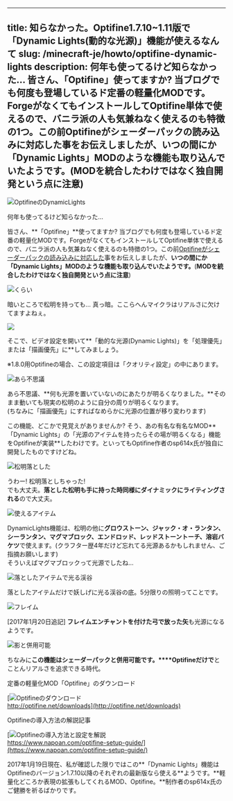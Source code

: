 
---
title: 知らなかった。Optifine1.7.10~1.11版で「Dynamic Lights(動的な光源)」機能が使えるなんて
slug: /minecraft-je/howto/optifine-dynamic-lights
description: 何年も使ってるけど知らなかった…
 皆さん、「Optifine」使ってますか? 当ブログでも何度も登場しているド定番の軽量化MODです。ForgeがなくてもインストールしてOptifine単体で使えるので、バニラ派の人も気兼ねなく使えるのも特徴の1つ。この前Optifineがシェーダーパックの読み込みに対応した事をお伝えしましたが、いつの間にか「Dynamic Lights」MODのような機能も取り込んでいたようです。(MODを統合したわけではなく独自開発という点に注意)
---

![OptifineのDynamicLights](https://cdn-ak.f.st-hatena.com/images/fotolife/s/sasigume/20210208/20210208090601.png)

何年も使ってるけど知らなかった…

皆さん、**「Optifine」**使ってますか? 当ブログでも何度も登場しているド定番の軽量化MODです。ForgeがなくてもインストールしてOptifine単体で使えるので、バニラ派の人も気兼ねなく使えるのも特徴の1つ。この前[Optifineがシェーダーパックの読み込みに対応した](https://www.napoan.com/optifine-integrated-shadersmod/)事をお伝えしましたが、**いつの間にか「Dynamic Lights」MODのような機能も取り込んでいたようです。**(**MODを統合したわけではなく独自開発という点に注意**)

![くらい](https://cdn-ak.f.st-hatena.com/images/fotolife/s/sasigume/20210208/20210208093029.png)

暗いところで松明を持っても… 真っ暗。ここらへんマイクラはリアルさに欠けてますよねぇ。

![](https://cdn-ak.f.st-hatena.com/images/fotolife/s/sasigume/20210208/20210208105639.png)

そこで、ビデオ設定を開いて**「動的な光源(Dynamic Lights)」を「処理優先」または「描画優先」に**してみましょう。

※1.8.0用Optifineの場合、この設定項目は「クオリティ設定」の中にあります。

![あら不思議](https://cdn-ak.f.st-hatena.com/images/fotolife/s/sasigume/20210208/20210208093034.png)

あら不思議、**何も光源を置いていないのにあたりが明るくなりました。**そのまま動いても現実の松明のように自分の周りが明るくなります。  
(ちなみに「描画優先」にすればなめらかに光源の位置が移り変わります)

この機能、どこかで見覚えがありませんか? そう、あの有名な有名なMOD**「Dynamic Lights」の「光源のアイテムを持ったらその場が明るくなる」機能をOptifineが実装**したわけです。といってもOptifine作者のsp614x氏が独自に開発したものですけどね。

![松明落とした](https://cdn-ak.f.st-hatena.com/images/fotolife/s/sasigume/20210208/20210208104817.gif)

うわー! 松明落としちゃった!  
でも大丈夫。**落とした松明も手に持った時同様にダイナミックにライティングされる**ので大丈夫。

![使えるアイテム](https://cdn-ak.f.st-hatena.com/images/fotolife/s/sasigume/20210208/20210208101840.png)

DynamicLights機能は、松明の他に**グロウストーン、ジャック・オ・ランタン、シーランタン、マグマブロック、エンドロッド、レッドストーントーチ、溶岩バケツ**で使えます。(クラフター歴4年だけど忘れてる光源あるかもしれません、ご指摘お願いします)  
そういえばマグマブロックって光源でしたね…

![落としたアイテムで光る渓谷](https://cdn-ak.f.st-hatena.com/images/fotolife/s/sasigume/20210208/20210208093023.png)

落としたアイテムだけで妖しげに光る渓谷の底。5分限りの照明ってことです。

![フレイム](https://cdn-ak.f.st-hatena.com/images/fotolife/s/sasigume/20210208/20210208101409.gif)

\[2017年1月20日追記\] **フレイムエンチャントを付けた弓で放った矢**も光源になるようです。

![影と併用可能](https://cdn-ak.f.st-hatena.com/images/fotolife/s/sasigume/20210208/20210208093038.png)

ちなみに**この機能はシェーダーパックと併用可能です。****Optifineだけで**とことんリアルさを追求できる時代。

定番の軽量化MOD「Optifine」のダウンロード

[![Optifineのダウンロード](https://cdn-ak.f.st-hatena.com/images/fotolife/s/sasigume/20210208/20210208090933.png)  
http://optifine.net/downloads](http://optifine.net/downloads)

Optifineの導入方法の解説記事

[![Optifineの導入方法と設定を解説](https://cdn-ak.f.st-hatena.com/images/fotolife/s/sasigume/20210208/20210208104342.png)  
https://www.napoan.com/optifine-setup-guide/](https://www.napoan.com/optifine-setup-guide/)

2017年1月19日現在、私が確認した限りではこの**「Dynamic Lights」機能はOptifineのバージョン1.7.10以降のそれぞれの最新版なら使える**ようです。**軽量化どころか表現の拡張もしてくれるMOD、Optifine。**制作者のsp614x氏のご健勝を祈るばかりです。
